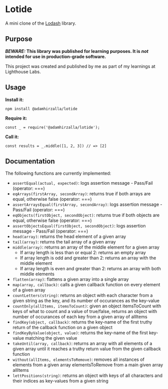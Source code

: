 # Lotide

A mini clone of the [Lodash](https://lodash.com) library.

## Purpose

**_BEWARE:_ This library was published for learning purposes. It is _not_ intended for use in production-grade software.**

This project was created and published by me as part of my learnings at Lighthouse Labs. 

## Usage

**Install it:**

`npm install @adamhirzalla/lotide`

**Require it:**

`const _ = require('@adamhirzalla/lotide');`

**Call it:**

`const results = _.middle([1, 2, 3]) // => [2]`

## Documentation

The following functions are currently implemented:

* `assertEqual(actual, expected)`: logs assertion message - Pass/Fail (operator: ===)
* `eqArrays(firstArray, secondArray)`: returns true if both arrays are equal, otherwise false (operator: ===)
* `assertArraysEqual(firstArray, secondArray)`: logs assertion message - Pass/Fail (operator: ===)
* `eqObjects(firstObject, secondObject)`: returns true if both objects are equal, otherwise false (operator: ===)
* `assertObjectsEqual(firstObject, secondObject)`: logs assertion message - Pass/Fail (operator: ===)
* `head(array)`: returns the head element of a given array
* `tail(array)`: returns the tail array of a given array
* `middle(array)`: returns an array of the middle element for a given array 
  * If array length is less than or equal 2: returns an empty array
  * If array length is odd and greater than 2: returns an array with the middle element
  * If array length is even and greater than 2: returns an array with both middle elements
* `flatten(array)`: flattens a given array into a single array
* `map(array, callback)`: calls a given callback function on every element of a given array
* `countLetters(string)`: returns an object with each character from a given string as the key, and its number of occurances as the key-value
* `countOnly(allItems, itemsToCount)`: given an object itemsToCount with keys of what to count and a value of true/false, returns an object with number of occurances of each key from a given array of allItems
* `findKey(object, callback)`: returns the key-name of the first truthy return of the callback function on a given object
* `findKeyByValue(object, value)`: returns the key-name of the first key-value matching the given value
* `takeUntil(array, callback)`: returns an array with all elements of a given array until it reaches a truthy return value from the given callback function
* `without(allItems, elementsToRemove)`: removes all instances of elements from a given array elementsToRemove from a main given array allItems
* `lettPositions(string)`: returns an object with keys of all characters and their indices as key-values from a given string